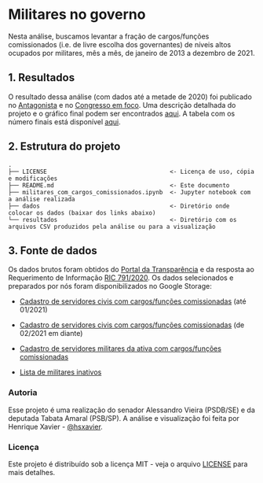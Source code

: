 # Militares no governo

Nesta análise, buscamos levantar a fração de cargos/funções comissionados (i.e. de livre escolha dos governantes)
de níveis altos ocupados por militares, mês a mês, de janeiro de 2013 a dezembro de 2021.

## 1. Resultados

O resultado dessa análise (com dados até a metade de 2020) foi publicado no [Antagonista](https://www.oantagonista.com/brasil/a-militarizacao-do-executivo-e-real-e-sem-precedentes/) e
no [Congresso em foco](https://congressoemfoco.uol.com.br/governo/militares-governo-tabata-alessandro/). Uma descrição detalhada do projeto e o gráfico
final podem ser encontrados [aqui](http://xavier.turmadafisica.net/militares_governo.html). A tabela com os número finais está disponível
[aqui](https://docs.google.com/spreadsheets/d/1e7qfBBNXN3FA7LFq08ymaocMeeakYcSrdD62OTfhVIE).

## 2. Estrutura do projeto

    .
    ├── LICENSE                                   <- Licença de uso, cópia e modificações
    ├── README.md                                 <- Este documento
    ├── militares_com_cargos_comissionados.ipynb  <- Jupyter notebook com a análise realizada
    ├── dados                                     <- Diretório onde colocar os dados (baixar dos links abaixo)
    └── resultados                                <- Diretório com os arquivos CSV produzidos pela análise ou para a visualização

## 3. Fonte de dados

Os dados brutos foram obtidos do [Portal da Transparência](http://www.portaltransparencia.gov.br/download-de-dados/servidores)
e da resposta ao Requerimento de Informação [RIC 791/2020](https://www.camara.leg.br/proposicoesWeb/fichadetramitacao?idProposicao=2257469).
Os dados selecionados e preparados por nós foram disponibilizados no Google Storage:

* [Cadastro de servidores civis com cargos/funções comissionadas](https://storage.googleapis.com/gab-compartilhado-publico/militares-no-governo/servidores_de_confianca_civis_ateh_2021-01.csv) (até 01/2021)
* [Cadastro de servidores civis com cargos/funções comissionadas](https://storage.googleapis.com/gab-compartilhado-publico/militares-no-governo/servidores_de_confianca_civis_2021-02_2021-12.csv) (de 02/2021 em diante)

* [Cadastro de servidores militares da ativa com cargos/funções comissionadas](https://storage.googleapis.com/gab-compartilhado-publico/militares-no-governo/servidores_de_confianca_militares_ateh_2021-01.csv)
* [Lista de militares inativos](https://storage.googleapis.com/gab-compartilhado-publico/militares-no-governo/militares_inativos_2019-01_2021-11.csv)

### Autoria

Esse projeto é uma realização do senador Alessandro Vieira (PSDB/SE) e da deputada Tabata Amaral (PSB/SP).
A análise e visualização foi feita por Henrique Xavier - [@hsxavier](https://github.com/hsxavier).

### Licença

Este projeto é distribuído sob a licença MIT - veja o arquivo [LICENSE](LICENSE) para mais detalhes.
